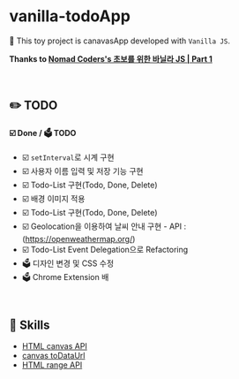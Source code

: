# vanilla-todoApp

:banana: This toy project is canavasApp developed with `Vanilla JS`.

**Thanks to [Nomad Coders's 초보를 위한 바닐라 JS | Part 1](https://academy.nomadcoders.co/courses/enrolled/435558)**

<br/>

## :pencil2: TODO

#### :ballot_box_with_check: Done / :ballot_box: TODO

- :ballot_box_with_check: `setInterval`로 시계 구현
- :ballot_box_with_check: 사용자 이름 입력 및 저장 기능 구현
- :ballot_box_with_check: Todo-List 구현(Todo, Done, Delete)
- :ballot_box_with_check: 배경 이미지 적용
- :ballot_box_with_check: Todo-List 구현(Todo, Done, Delete)
- :ballot_box_with_check: Geolocation을 이용하여 날씨 안내 구현 - API : (https://openweathermap.org/)
- :ballot_box_with_check: Todo-List Event Delegation으로 Refactoring
- :ballot_box: 디자인 변경 및 CSS 수정
- :ballot_box: Chrome Extension 배

<br/>

## :hammer: Skills

- [HTML canvas API](https://www.w3schools.com/html/html5_canvas.asp)
- [canvas toDataUrl](https://developer.mozilla.org/en-US/docs/Web/API/HTMLCanvasElement/toDataURL)
- [HTML range API](https://www.w3schools.com/tags/att_input_type_range.asp)

<br/>

